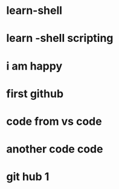 # learn-shell
# learn -shell scripting
# i am happy 
# first github
# code from vs code
# another code code
# git hub 1
